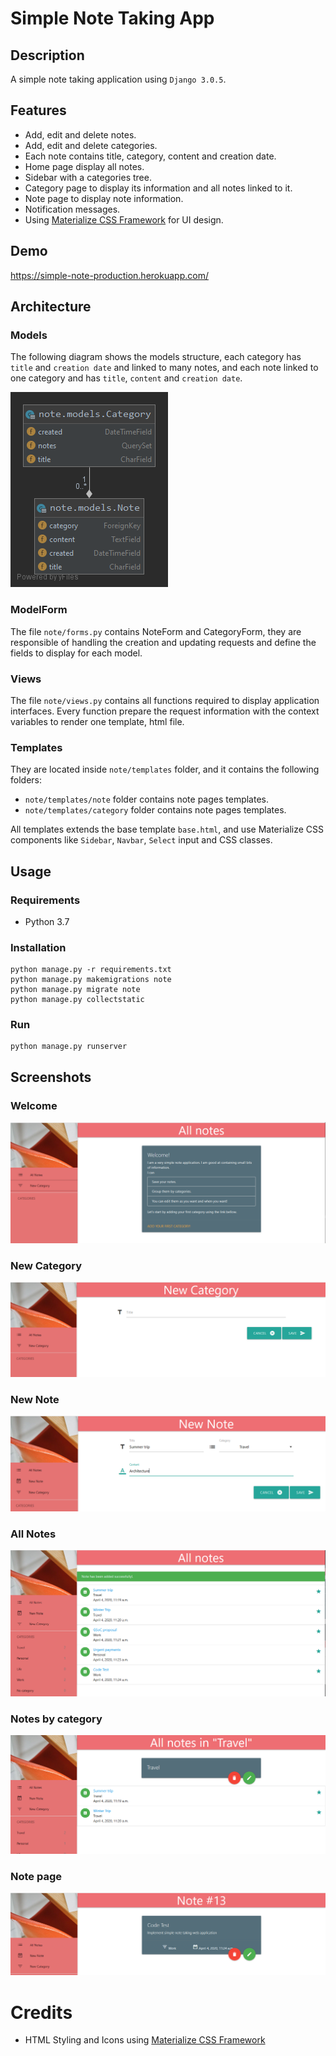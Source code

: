 Simple Note Taking App
======================

## Description
A simple note taking application using `Django 3.0.5`.

## Features
* Add, edit and delete notes.
* Add, edit and delete categories.
* Each note contains title, category, content and creation date.
* Home page display all notes.
* Sidebar with a categories tree.
* Category page to display its information and all notes linked to it.
* Note page to display note information.
* Notification messages.
* Using [Materialize CSS Framework](https://materializecss.com) for UI design.

## Demo
https://simple-note-production.herokuapp.com/

## Architecture

### Models
The following diagram shows the models structure, each category has `title` and `creation date` and linked to many notes, 
and each note linked to one category and has `title`, `content` and `creation date`.

![Models Diagram](screenshots/models%20diagram.png)

### ModelForm
The file `note/forms.py` contains NoteForm and CategoryForm, they are responsible of handling the creation and updating
requests and define the fields to display for each model.

### Views
The file `note/views.py` contains all functions required to display application interfaces.
Every function prepare the request information with the context variables to render one template, html file.

### Templates
They are located inside `note/templates` folder, and it contains the following folders:
* `note/templates/note` folder contains note pages templates.
* `note/templates/category` folder contains note pages templates.

All templates extends the base template `base.html`, and use Materialize CSS components like `Sidebar`, `Navbar`, `Select` input and CSS classes.

## Usage
### Requirements
* Python 3.7
### Installation
```
python manage.py -r requirements.txt
python manage.py makemigrations note
python manage.py migrate note
python manage.py collectstatic
```
### Run
```
python manage.py runserver
```
## Screenshots

### Welcome
![Welcome](screenshots/empty-homepage.png)

### New Category
![new category](screenshots/new%20category.png)

### New Note
![new note](screenshots/new%20note.png)

### All Notes
![all notes](screenshots/all%20notes.PNG)

### Notes by category
![all notes by category](screenshots/notes%20by%20category.PNG)

### Note page
![note page](screenshots/note%20inforamtion.PNG)

# Credits
* HTML Styling and Icons using [Materialize CSS Framework](https://materializecss.com) 



